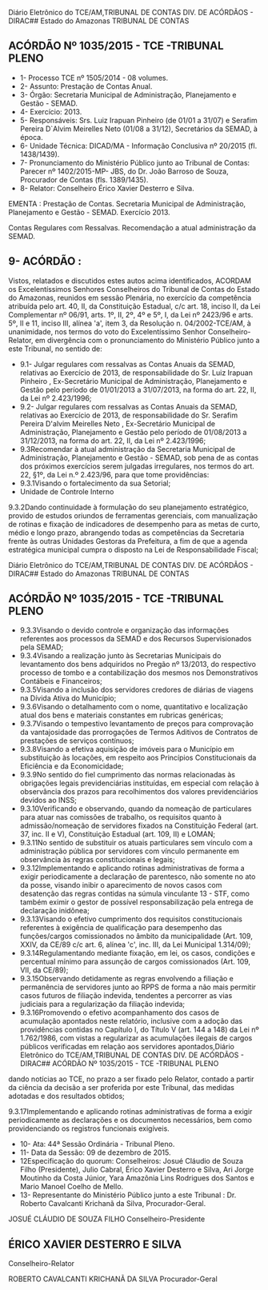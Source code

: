 Diário Eletrônico do TCE/AM,TRIBUNAL DE CONTAS DIV. DE ACÓRDÃOS - DIRAC## Estado do Amazonas TRIBUNAL DE CONTAS

## ACÓRDÃO Nº 1035/2015 - TCE -TRIBUNAL PLENO

- 1- Processo TCE nº 1505/2014 - 08 volumes.
- 2- Assunto: Prestação de Contas Anual.
- 3- Órgão: Secretaria Municipal de Administração, Planejamento e Gestão - SEMAD.
- 4- Exercício: 2013.
- 5-  Responsáveis: Srs.  Luiz  Irapuan  Pinheiro  (de  01/01  a  31/07)  e  Serafim  Pereira D`Alvim Meirelles Neto (01/08 a 31/12), Secretários da SEMAD, à época.
- 6- Unidade Técnica: DICAD/MA - Informação Conclusiva nº 20/2015 (fl. 1438/1439).
- 7-  Pronunciamento  do Ministério Público  junto  ao Tribunal  de Contas: Parecer  nº 1402/2015-MP-  JBS,  do  Dr.  João  Barroso  de  Souza,  Procurador  de  Contas  (fls. 1389/1435).
- 8- Relator: Conselheiro Érico Xavier Desterro e Silva.

EMENTA : Prestação de Contas. Secretaria Municipal de Administração, Planejamento e Gestão - SEMAD. Exercício 2013.

Contas Regulares com Ressalvas. Recomendação a atual administração da SEMAD.

## 9- ACÓRDÃO :

Vistos, relatados e discutidos estes autos acima identificados, ACORDAM os Excelentíssimos Senhores Conselheiros do Tribunal de Contas do Estado do Amazonas, reunidos em sessão Plenária, no exercício da competência atribuída pelo  art.  40,  II, da Constituição Estadual, c/c art. 18, inciso II, da Lei Complementar nº 06/91,  arts. 1º, II, 2º, 4º e 5º, I, da Lei nº 2423/96 e arts. 5º, II e 11, inciso III, alínea 'a', item 3, da Resolução n. 04/2002-TCE/AM, à  unanimidade, nos  termos  do  voto  do  Excelentíssimo  Senhor Conselheiro-Relator, em divergência com o pronunciamento do Ministério Público junto a este Tribunal, no sentido de:

- 9.1- Julgar regulares com ressalvas as Contas Anuais da SEMAD, relativas ao Exercício de 2013, de responsabilidade do Sr. Luiz Irapuan Pinheiro , Ex-Secretário Municipal  de  Administração,  Planejamento  e  Gestão  pelo  período  de  01/01/2013  a 31/07/2013, na forma do art. 22, II, da Lei nº 2.423/1996;
- 9.2-  Julgar regulares com ressalvas as Contas Anuais da SEMAD, relativas ao  Exercício  de  2013,  de  responsabilidade  do  Sr. Serafim  Pereira  D'alvim  Meirelles Neto , Ex-Secretário Municipal de Administração, Planejamento e Gestão pelo período de 01/08/2013 a 31/12/2013, na forma do art. 22, II, da Lei nº 2.423/1996;
- 9.3Recomendar à atual administração da Secretaria Municipal de Administração, Planejamento e Gestão - SEMAD, sob pena de as contas dos próximos exercícios serem julgadas irregulares, nos termos do art. 22, §1º, da Lei n.º 2.423/96, para que tome providências:
- 9.3.1Visando  o  fortalecimento  da  sua Setorial;
- Unidade  de  Controle  Interno

9.3.2Dando continuidade à formulação do seu planejamento estratégico, provido de estudos oriundos de ferramentas gerenciais, com manualização de rotinas e fixação  de  indicadores  de  desempenho  para  as metas  de curto,  médio  e  longo  prazo, abrangendo todas as competências da Secretaria frente às outras Unidades Gestoras da Prefeitura,  a  fim  de  que  a  agenda  estratégica  municipal  cumpra  o  disposto  na  Lei  de Responsabilidade Fiscal;

Diário Eletrônico do TCE/AM,TRIBUNAL DE CONTAS DIV. DE ACÓRDÃOS - DIRAC## Estado do Amazonas TRIBUNAL DE CONTAS

## ACÓRDÃO Nº 1035/2015 - TCE -TRIBUNAL PLENO

- 9.3.3Visando o devido controle e organização das informações referentes aos processos da SEMAD e dos Recursos Supervisionados pela SEMAD;
- 9.3.4Visando a realização junto às Secretarias Municipais do levantamento  dos  bens  adquiridos  no  Pregão  nº  13/2013,  do  respectivo  processo  de tombo e a contabilização dos mesmos nos Demonstrativos Contábeis e Financeiros;
- 9.3.5Visando a inclusão dos servidores credores de diárias de viagens na Dívida Ativa do Município;
- 9.3.6Visando o detalhamento com o nome, quantitativo e localização atual dos bens e materiais constantes em rubricas genéricas;
- 9.3.7Visando o tempestivo levantamento de preços para comprovação da vantajosidade  das  prorrogações  de  Termos  Aditivos  de  Contratos  de  prestações  de serviços contínuos;
- 9.3.8Visando  a  efetiva  aquisição  de  imóveis  para  o Município em substituição às locações, em respeito aos Princípios Constitucionais da Eficiência e da Economicidade;
- 9.3.9No  sentido do fiel cumprimento  das  normas  relacionadas  às obrigações legais previdenciárias instituídas, em especial com relação à observância dos prazos para recolhimentos dos valores previdenciários devidos ao INSS;
- 9.3.10Verificando  e  observando,  quando  da  nomeação  de  particulares para  atuar  nas  comissões  de  trabalho,  os  requisitos  quanto  à  admissão/nomeação  de servidores fixados na Constituição Federal (art. 37, inc. II e V), Constituição Estadual (art. 109, II) e LOMAN;
- 9.3.11No sentido de substituir os atuais particulares sem vínculo com a administração pública por servidores com vínculo permanente em observância às regras constitucionais e legais;
- 9.3.12Implementando e aplicando rotinas administrativas de forma a exigir periodicamente a declaração de parentesco, não somente no ato da posse, visando inibir o  aparecimento  de  novos  casos  com  desatenção  das  regras  contidas  na  súmula vinculante 13 - STF, como também eximir o gestor de possível responsabilização pela entrega de declaração inidônea;
- 9.3.13Visando  o  efetivo cumprimento  dos  requisitos  constitucionais referentes à exigência de qualificação para desempenho das funções/cargos comissionados no âmbito da municipalidade (Art. 109,  XXIV, da CE/89 c/c art. 6, alínea 'c', inc. III, da Lei Municipal 1.314/09);
- 9.3.14Regulamentando mediante fixação, em lei, os casos, condições e percentual mínimo para assunção de cargos comissionados (Art. 109, VII, da CE/89);
- 9.3.15Observando detidamente as regras envolvendo a filiação e permanência de servidores junto ao RPPS de forma a não mais permitir casos futuros de filiação  indevida, tendentes a percorrer as vias judiciais para a regularização da filiação indevida;
- 9.3.16Promovendo o efetivo acompanhamento dos casos de acumulação apontados neste relatório, inclusive com a adoção das providências contidas no Capítulo I, do  Título  V  (art. 144  a  148)  da  Lei  nº  1.762/1986,  com  vistas  a  regularizar  as acumulações ilegais de cargos públicos verificadas em relação aos servidores apontados,Diário Eletrônico do TCE/AM,TRIBUNAL DE CONTAS DIV. DE ACÓRDÃOS - DIRAC## ACÓRDÃO Nº 1035/2015 - TCE -TRIBUNAL PLENO

dando notícias ao TCE, no prazo a ser fixado pelo Relator, contado a partir da ciência da decisão a ser proferida por este Tribunal, das medidas adotadas e dos resultados obtidos;

9.3.17Implementando e aplicando rotinas administrativas de forma a exigir periodicamente as declarações e os documentos necessários, bem como providenciando os registros funcionais exigíveis.

- 10- Ata: 44ª Sessão Ordinária - Tribunal Pleno.
- 11- Data da Sessão: 09 de dezembro de 2015.
- 12Especificação do quorum: Conselheiros: Josué Cláudio de Souza Filho (Presidente),  Julio  Cabral,  Érico  Xavier  Desterro  e  Silva,  Ari  Jorge  Moutinho  da  Costa Júnior, Yara Amazônia Lins Rodrigues dos Santos e Mario Manoel Coelho de Mello.
- 13- Representante do Ministério Público junto a este Tribunal : Dr. Roberto Cavalcanti Krichanã da Silva, Procurador-Geral.

JOSUÉ CLÁUDIO DE SOUZA FILHO Conselheiro-Presidente

## ÉRICO XAVIER DESTERRO E SILVA

Conselheiro-Relator

ROBERTO CAVALCANTI KRICHANÃ DA SILVA Procurador-Geral